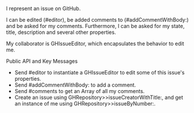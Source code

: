 I represent an issue on GitHub.

I can be edited (#editor), be added comments to (#addCommentWithBody:) and be asked for my comments. Furthermore, I can be asked for my state, title, description and several other properties.

My collaborator is GHIssueEditor, which encapsulates the behavior to edit me.

Public API and Key Messages

- Send #editor to instantiate a GHIssueEditor to edit some of this issue's properties.
- Send #addCommentWithBody: to add a comment.
- Send #comments to get an Array of all my comments.
- Create an issue using GHRepository>>issueCreatorWithTitle:, and get an instance of me using GHRepository>>issueByNumber:.